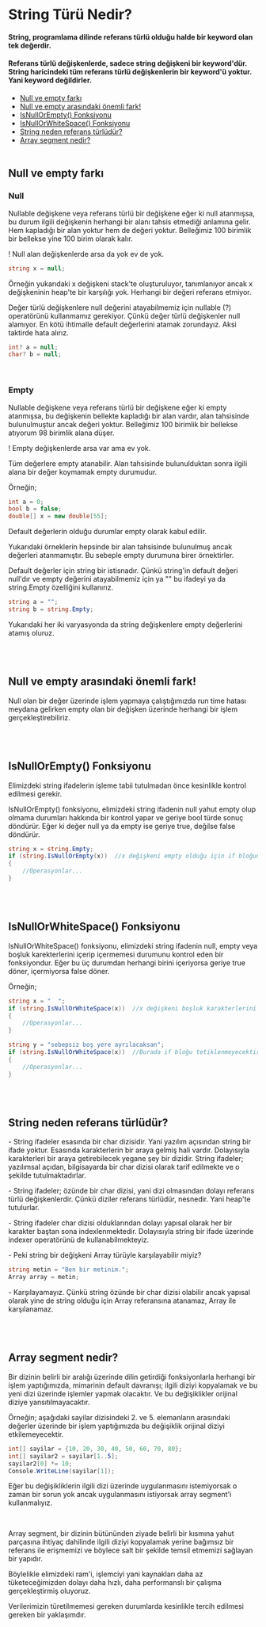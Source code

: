 # String Türü Nedir?
#### String, programlama dilinde referans türlü olduğu halde bir keyword olan tek değerdir.
#### Referans türlü değişkenlerde, sadece string değişkeni bir keyword'dür. String haricindeki tüm referans türlü değişkenlerin bir keyword'ü yoktur. Yani keyword değildirler.

* <a href="#nullvsempty">Null ve empty farkı</a>
* <a href="#nullvsemptyimportant">Null ve empty arasındaki önemli fark!</a>
* <a href="#isnullorempty">IsNullOrEmpty() Fonksiyonu</a>
* <a href="#isnullorwhitespace">IsNullOrWhiteSpace() Fonksiyonu</a>
* <a href="#string">String neden referans türlüdür?</a>
* <a href="#arraysegment">Array segment nedir?</a>
<br><br>


<h2 id="nullvsempty">Null ve empty farkı</h2>
<h3>Null</h3>
<p>
Nullable değişkene veya referans türlü bir değişkene eğer ki null atanmışsa, bu durum ilgili değişkenin 
herhangi bir alanı tahsis etmediği anlamına gelir. Hem kapladığı bir alan yoktur hem de değeri yoktur.
Belleğimiz 100 birimlik bir bellekse yine 100 birim olarak kalır.
</p>
<p> ! Null alan değişkenlerde arsa da yok ev de yok.</p>

```c#
string x = null;
```
<p>
Örneğin yukarıdaki x değişkeni stack'te oluşturuluyor, tanımlanıyor ancak x değişkeninin 
heap'te bir karşılığı yok. Herhangi bir değeri referans etmiyor.
</p>
<p>
Değer türlü değişkenlere null değerini atayabilmemiz için nullable (?) operatörünü kullanmamız gerekiyor. Çünkü değer 
türlü değişkenler null alamıyor. En kötü ihtimalle default değerlerini atamak zorundayız. Aksi taktirde hata alırız.
</p>

```c#
int? a = null;
char? b = null; 
```
<br>

<h3>Empty</h3>
<p>
Nullable değişkene veya referans türlü bir değişkene eğer ki empty atanmışsa, bu değişkenin bellekte 
kapladığı bir alan vardır, alan tahsisinde bulunulmuştur ancak değeri yoktur.
Belleğimiz 100 birimlik bir bellekse atıyorum 98 birimlik alana düşer. 
</p>
<p>! Empty değişkenlerde arsa var ama ev yok. </p>
<p>Tüm değerlere empty atanabilir. Alan tahsisinde bulunulduktan sonra ilgili alana bir değer koymamak empty durumudur.</p>
<p>Örneğin;</p>

```c#
int a = 0;
bool b = false;
double[] x = new double[55]; 
```
<p>Default değerlerin olduğu durumlar empty olarak kabul edilir.</p>
<p>Yukarıdaki örneklerin hepsinde bir alan tahsisinde bulunulmuş ancak değerleri atanmamıştır. Bu sebeple empty durumuna birer örnektirler.</p>
<p>
Default değerler için string bir istisnadır. Çünkü string'in default değeri null'dır ve empty 
değerini atayabilmemiz için ya "" bu ifadeyi ya da string.Empty özelliğini kullanırız.
</p>

```c#
string a = "";
string b = string.Empty; 
```
<p>Yukarıdaki her iki varyasyonda da string değişkenlere empty değerlerini atamış oluruz.</p><br><br>


<h2 id="nullvsemptyimportant">Null ve empty arasındaki önemli fark!</h2>
<p>
Null olan bir değer üzerinde işlem yapmaya çalıştığımızda run time hatası meydana 
gelirken empty olan bir değişken üzerinde herhangi bir işlem gerçekleştirebiliriz.
</p><br><br>


<h2 id="isnullorempty">IsNullOrEmpty() Fonksiyonu</h2>
<p>Elimizdeki string ifadelerin işleme tabii tutulmadan önce kesinlikle kontrol edilmesi gerekir.</p>
<p>
IsNullOrEmpty() fonksiyonu, elimizdeki string ifadenin null yahut empty olup olmama durumları hakkında bir kontrol 
yapar ve geriye bool türde sonuç döndürür. Eğer ki değer null ya da empty ise geriye true, değilse false döndürür.
</p>

```c#
string x = string.Empty;
if (string.IsNullOrEmpty(x))  //x değişkeni empty olduğu için if bloğuna girilecektir.
{
    //Operasyonlar...
}
```
<br><br>


<h2 id="isnullorwhitespace">IsNullOrWhiteSpace() Fonksiyonu</h2>
<p>
IsNullOrWhiteSpace() fonksiyonu, elimizdeki string ifadenin null, empty veya boşluk karekterlerini içerip içermemesi durumunu 
kontrol eden bir fonksiyondur. Eğer bu üç durumdan herhangi birini içeriyorsa geriye true döner, içermiyorsa false döner.
</p>
<p>Örneğin;</p>

```c#
string x = "  ";
if (string.IsNullOrWhiteSpace(x))  //x değişkeni boşluk karakterlerini içerdiği için if bloğu tetiklenecektir.
{
    //Operasyonlar...
}

string y = "sebepsiz boş yere ayrılacaksan";
if (string.IsNullOrWhiteSpace(x))  //Burada if bloğu tetiklenmeyecektir.
{
    //Operasyonlar...
}
```
<br><br>


<h2 id="string">String neden referans türlüdür?</h2>
<p>
- String ifadeler esasında bir char dizisidir. Yani yazılım açısından string bir ifade yoktur. Esasında karakterlerin 
bir araya gelmiş hali vardır. Dolayısıyla karakterleri bir araya getirebilecek yegane şey bir dizidir. String ifadeler;
yazılımsal açıdan, bilgisayarda bir char dizisi olarak tarif edilmekte ve o şekilde tutulmaktadırlar.
</p>
<p>
- String ifadeler; özünde bir char dizisi, yani dizi olmasından dolayı referans türlü 
değişkenlerdir. Çünkü diziler referans türlüdür, nesnedir. Yani heap'te tutulurlar.
</p>
<p>
- String ifadeler char dizisi olduklarından dolayı yapısal olarak her bir karakter baştan sona 
indexlenmektedir. Dolayısıyla string bir ifade üzerinde indexer operatörünü de kullanabilmekteyiz.
</p>
<p>- Peki string bir değişkeni Array türüyle karşılayabilir miyiz?</p>

```c#
string metin = "Ben bir metinim.";
Array array = metin;
```
<p>
- Karşılayamayız. Çünkü string özünde bir char dizisi olabilir ancak yapısal olarak 
yine de string olduğu için Array referansına atanamaz, Array ile karşılanamaz.
</p><br><br>


<h2 id="arraysegment">Array segment nedir?</h2>
<p>Bir dizinin belirli bir aralığı üzerinde dilin getirdiği fonksiyonlarla herhangi bir işlem yaptığımızda, mimarinin default davranışı;
ilgili diziyi kopyalamak ve bu yeni dizi üzerinde işlemler yapmak olacaktır. Ve bu değişiklikler orijinal diziye yansıtılmayacaktır.
</p>
<p>
Örneğin; aşağıdaki sayilar dizisindeki 2. ve 5. elemanların arasındaki değerler 
üzerinde bir işlem yaptığımızda bu değişiklik orijinal diziyi etkilemeyecektir.
</p>

```c#
int[] sayilar = {10, 20, 30, 40, 50, 60, 70, 80};
int[] sayilar2 = sayilar[1..5];
sayilar2[0] *= 10;
Console.WriteLine(sayilar[1]);
```
<p>
Eğer bu değişikliklerin ilgili dizi üzerinde uygulanmasını istemiyorsak o zaman 
bir sorun yok ancak uygulanmasını istiyorsak array segment'i kullanmalıyız.
</p><br>
<p>
Array segment, bir dizinin bütününden ziyade belirli bir kısmına yahut parçasına ihtiyaç dahilinde ilgili diziyi 
kopyalamak yerine bağımsız bir referans ile erişmemizi ve böylece salt bir şekilde temsil etmemizi sağlayan bir yapıdır.
</p>
<p>
Böylelikle elimizdeki ram'i, işlemciyi yani kaynakları daha az tüketeceğimizden 
dolayı daha hızlı, daha performanslı bir çalışma gerçekleştirmiş oluyoruz.
</p>
<p>
Verilerimizin türetilmemesi gereken durumlarda kesinlikle tercih edilmesi gereken bir yaklaşımdır.
</p>




